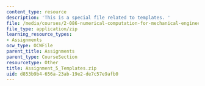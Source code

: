 ```yaml
---
content_type: resource
description: 'This is a special file related to templates. '
file: /media/courses/2-086-numerical-computation-for-mechanical-engineers-spring-2013/d853b9b4656a23ab19e2de7c57e9afb0_Assignment_5_Templates.zip
file_type: application/zip
learning_resource_types:
- Assignments
ocw_type: OCWFile
parent_title: Assignments
parent_type: CourseSection
resourcetype: Other
title: Assignment_5_Templates.zip
uid: d853b9b4-656a-23ab-19e2-de7c57e9afb0
---
```

